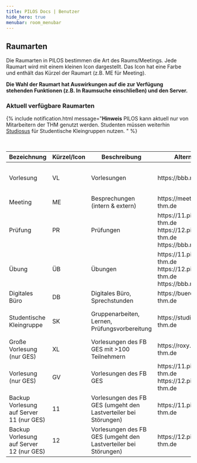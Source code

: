 ```yaml
---
title: PILOS Docs | Benutzer
hide_hero: true
menubar: room_menubar
---
```


## Raumarten

Die Raumarten in PILOS bestimmen die Art des Raums/Meetings. Jede Raumart wird mit einem kleinen Icon dargestellt. Das Icon hat eine Farbe und enthält das Kürzel der Raumart (z.B. ME für Meeting).

**Die Wahl der Raumart hat Auswirkungen auf die zur Verfügung stehenden Funktionen (z.B. In Raumsuche einschließen) und den Server.**

### Aktuell verfügbare Raumarten

{% include notification.html message="**Hinweis**
PILOS kann aktuell nur von Mitarbeitern der THM genutzt werden. Studenten müssen weiterhin [Studiosus](https://studiosus.pilos-thm.de) für Studentische Kleingruppen nutzen.
" %}

<br>
<table class="table is-striped is-narrow is-fullwidth">
    <thead>
        <tr>
            <th>Bezeichnung</th>
            <th>Kürzel/Icon</th>
            <th>Beschreibung</th>
            <th>Alternative</th>
            <th>Server</th>
            <th>Einschränkung</th>
        </tr>
    </thead>
    <tbody>
        <tr>
            <td>Vorlesung</td>
            <td>VL</td>
            <td>Vorlesungen</td>
            <td>https://bbb.mni.thm.de</td>
            <td>THM Cluster (QSL-Mittel)</td>
            <td><i>keine</i></td>
        </tr>
        <tr>
            <td>Meeting</td>
            <td>ME</td>
            <td>Besprechungen (intern & extern)</td>
            <td>https://meetings.pilos-thm.de</td>
            <td>THM Intern</td>
            <td>Raumsuche nicht möglich</td>
        </tr>
        <tr>
            <td>Prüfung</td>
            <td>PR</td>
            <td>Prüfungen</td>
            <td>
               https://11.pilos-thm.de<br>
               https://12.pilos-thm.de<br>
               https://bbb.mni.thm.de
            </td>
            <td>THM Intern</td>
            <td>Raumsuche nicht möglich</td>
        </tr>
        <tr>
            <td>Übung</td>
            <td>ÜB</td>
            <td>Übungen</td>
            <td>
               https://11.pilos-thm.de<br>
               https://12.pilos-thm.de<br>
               https://bbb.mni.thm.de
            </td>
            <td>THM Cluster (QSL-Mittel)</td>
            <td><i>keine</i></td>
        </tr>
        <tr>
            <td>Digitales Büro</td>
            <td>DB</td>
            <td>Digitales Büro, Sprechstunden</td>
            <td>https://bueros.pilos-thm.de</td>
            <td>THM Intern</td>
            <td><i>keine</i></td>
        </tr>
        <tr>
            <td>Studentische Kleingruppe</td>
            <td>SK</td>
            <td>Gruppenarbeiten, Lernen, Prüfungsvorbereitung</td>
            <td>https://studiosus.pilos-thm.de</td>
            <td>THM Cluster (QSL-Mittel)</td>
            <td>Raumsuche nicht möglich</td>
        </tr>
        <tr>
            <td>Große Vorlesung (nur GES)</td>
            <td>XL</td>
            <td>Vorlesungen des FB GES mit >100 Teilnehmern</td>
            <td>https://roxy.pilos-thm.de</td>
            <td>FB GES Roxy</td>
            <td><i>keine</i></td>
        </tr>
        <tr>
            <td>Vorlesung (nur GES)</td>
            <td>GV</td>
            <td>Vorlesungen des FB GES</td>
            <td>
                https://11.pilos-thm.de<br>
                https://12.pilos-thm.de
            </td>
            <td>FB GES 11 & 12</td>
            <td><i>keine</i></td>
        </tr>
        <tr>
            <td>Backup Vorlesung auf Server 11 (nur GES)</td>
            <td>11</td>
            <td>Vorlesungen des FB GES (umgeht den Lastverteiler bei Störungen)</td>
            <td>https://11.pilos-thm.de</td>
            <td>FB GES 11</td>
            <td><i>keine</i></td>
        </tr>
        <tr>
            <td>Backup Vorlesung auf Server 12 (nur GES)</td>
            <td>12</td>
            <td>Vorlesungen des FB GES (umgeht den Lastverteiler bei Störungen)</td>
            <td>https://12.pilos-thm.de</td>
            <td>FB GES 12</td>
            <td><i>keine</i></td>
        </tr>
    </tbody>
</table>



